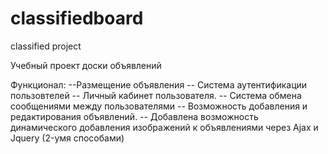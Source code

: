 # classifiedboard
classified project

Учебный проект доски объявлений

Функционал:
  --Размещение объявления
  -- Система аутентификации пользовтелей
  -- Личный кабинет пользователя.
  -- Система обмена сообщениями между пользователями
  -- Возможность добавления и редактирования объявлений.
  -- Добавлена возможность динамического добавления изображений к объявлениями через Ajax и Jquery (2-умя способами)
